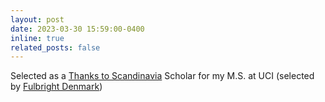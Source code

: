 ```yaml
---
layout: post
date: 2023-03-30 15:59:00-0400
inline: true
related_posts: false
---
```


Selected as a [Thanks to Scandinavia](https://www.thankstoscandinavia.org/class-of-2023-us/) Scholar for my M.S. at UCI (selected by [Fulbright Denmark](https://fulbrightcenter.dk/grantsfordanes/thanks-to-scandinavia/))
